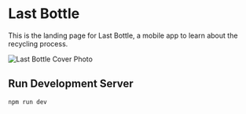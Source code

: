 # Last Bottle

This is the landing page for Last Bottle, a mobile app to learn about the recycling process.

![Last Bottle Cover Photo](https://last-bottle.s3.amazonaws.com/LastBottleCover.png)

## Run Development Server

```bash
npm run dev
```
